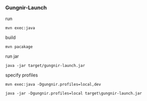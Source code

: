 ### Gungnir-Launch

run 
```
mvn exec:java
```

build
```
mvn pacakage 
```

run jar
```
java -jar target/gungnir-launch.jar
```

specify profiles
```
mvn exec:java -Dgungnir.profiles=local,dev
```
```
java -jar -Dgungnir.profiles=local target\gungnir-launch.jar 
```